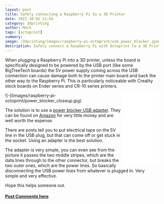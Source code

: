 ```yaml
---
layout: post
title: Safely connecting a Raspberry Pi to a 3D Printer
date: 2021-10-02 21:54
category: 3dprinting
author: Mark
tags: [octoprint]
summary:
image: /3dprinting/images/raspberry-pi-octoprint/usb_power_blocker.jpeg
description: Safely connect a Raspberry Pi with Octoprint to a 3D Printer such as Creality Ender 4 or Cr-10 with a USB Power Blocker
---
```


When plugging a Raspberry Pi into a 3D printer, unless the board is specifically designed to be powered by the USB port (like some BigTreeTech boards) the 5V power supply coming across the USB connection can cause damage both to the printer main board and back the other way to the Raspberry Pi. This is particularly noticeable with Creality stock boards on Ender series and CR-10 series printers.

<iframe style="width:120px;height:240px;float:right" marginwidth="0" marginheight="0" scrolling="no" frameborder="0" src="//ws-na.amazon-adsystem.com/widgets/q?ServiceVersion=20070822&OneJS=1&Operation=GetAdHtml&MarketPlace=US&source=ss&ref=as_ss_li_til&ad_type=product_link&tracking_id=mwp-14-20&language=en_US&marketplace=amazon&region=US&placement=B092MLT2J3&asins=B092MLT2J3&linkId=25faf20e76e45729e8a1b2fdcc6f40f6&show_border=true&link_opens_in_new_window=true"></iframe>
![-](images/raspberry-pi-octoprint/power_blocker_closeup.jpg)

The solution is to use a [power blocker USB adapter](https://amzn.to/3DbzElN). They can be found on [Amazon](https://amzn.to/3DbzElN) for very little money and are well worth the expense.

There are posts tell you to put electrical tape on the 5V line in the USB plug, but that can come off or get stuck in the socket. Using an adapter is the best solution.

The adapter is very simple, you can even see from the picture it passes the two middle stripes, which are the data lines through to the other connector, but breaks the two outer ones, which are the power lines. So basically disconnecting the USB power lines from whatever is plugged in. Very simple and very effective.

Hope this helps someone out.

#### [Post Comments here](https://www.reddit.com/r/MarksMakerSpace/comments/q1bh3u/safely_connecting_a_raspberry_pi_to_a_3d_printer/)
